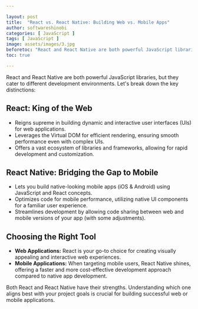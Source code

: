 ```yaml
---

layout: post
title:  "React vs. React Native: Building Web vs. Mobile Apps"
author: softwareshinobi
categories: [ JavaScript ]
tags: [ JavaScript ]
image: assets/images/3.jpg
beforetoc: "React and React Native are both powerful JavaScript libraries. Let's break down the key distinctions."
toc: true

---
```


React and React Native are both powerful JavaScript libraries, but they cater to different development environments. Let's break down the key distinctions:

## React: King of the Web

* Reigns supreme in building dynamic and interactive user interfaces (UIs) for web applications.
* Leverages the Virtual DOM for efficient rendering, ensuring smooth performance even with complex UIs.
* Offers a vast ecosystem of libraries and frameworks, allowing for rapid development and customization.

## React Native: Bridging the Gap to Mobile

* Lets you build native-looking mobile apps (iOS & Android) using JavaScript and React concepts.
* Optimizes code for mobile performance, utilizing native UI components for a familiar user experience.
* Streamlines development by allowing code sharing between web and mobile versions of your app (with some adjustments).

## Choosing the Right Tool

* **Web Applications:** React is your go-to choice for creating visually appealing and interactive web experiences.
* **Mobile Applications:** When targeting mobile users, React Native shines, offering a faster and more cost-effective development approach compared to native app development.

Both React and React Native have their strengths. Understanding which one aligns best with your project goals is crucial for building successful web or mobile applications.

